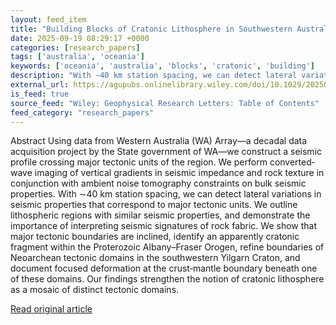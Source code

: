 ```yaml
---
layout: feed_item
title: "Building Blocks of Cratonic Lithosphere in Southwestern Australia: Early Results of WA Array"
date: 2025-09-19 08:29:17 +0000
categories: [research_papers]
tags: ['australia', 'oceania']
keywords: ['oceania', 'australia', 'blocks', 'cratonic', 'building']
description: "With ∼40 km station spacing, we can detect lateral variations in seismic properties that correspond to major tectonic units"
external_url: https://agupubs.onlinelibrary.wiley.com/doi/10.1029/2025GL117119?af=R
is_feed: true
source_feed: "Wiley: Geophysical Research Letters: Table of Contents"
feed_category: "research_papers"
---
```


Abstract Using data from Western Australia (WA) Array—a decadal data acquisition project by the State government of WA—we construct a seismic profile crossing major tectonic units of the region. We perform converted‐wave imaging of vertical gradients in seismic impedance and rock texture in conjunction with ambient noise tomography constraints on bulk seismic properties. With ∼40 km station spacing, we can detect lateral variations in seismic properties that correspond to major tectonic units. We outline lithospheric regions with similar seismic properties, and demonstrate the importance of interpreting seismic signatures of rock fabric. We show that major tectonic boundaries are inclined, identify an apparently cratonic fragment within the Proterozoic Albany–Fraser Orogen, refine boundaries of Neoarchean tectonic domains in the southwestern Yilgarn Craton, and document focused deformation at the crust‐mantle boundary beneath one of these domains. Our findings strengthen the notion of cratonic lithosphere as a mosaic of distinct tectonic domains.

[Read original article](https://agupubs.onlinelibrary.wiley.com/doi/10.1029/2025GL117119?af=R)
